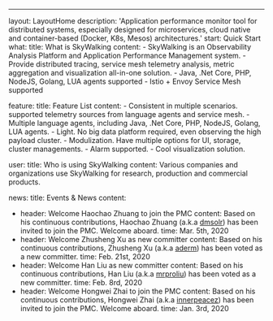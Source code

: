 ---
layout: LayoutHome
description: 'Application performance monitor tool for distributed systems, especially designed for microservices, cloud native and container-based (Docker, K8s, Mesos) architectures.'
start: Quick Start
what:
  title: What is SkyWalking
  content:
    - SkyWalking is an Observability Analysis Platform and Application Performance Management system.
    - Provide distributed tracing, service mesh telemetry analysis, metric aggregation and visualization all-in-one solution.
    - Java, .Net Core, PHP, NodeJS, Golang, LUA agents supported
    - Istio + Envoy Service Mesh supported

feature:
  title: Feature List
  content:
    - Consistent in multiple scenarios. supported telemetry sources from language agents and service mesh.
    - Multiple language agents, including Java, .Net Core, PHP, NodeJS, Golang, LUA agents.
    - Light. No big data platform required, even observing the high payload cluster.
    - Modulization. Have multiple options for UI, storage, cluster managements.
    - Alarm supported.
    - Cool visualization solution.

user:
  title: Who is using SkyWalking
  content: Various companies and organizations use SkyWalking for research, production and commercial products.

news:
  title: Events & News
  content:
  - header: Welcome Haochao Zhuang to join the PMC
    content: Based on his continuous contributions, Haochao Zhuang (a.k.a [dmsolr](https://github.com/dmsolr)) has been invited to join the PMC. Welcome aboard.
    time: Mar. 5th, 2020
  - header: Welcome Zhusheng Xu as new committer
    content: Based on his continuous contributions, Zhusheng Xu (a.k.a [aderm](https://github.com/aderm)) has been voted as a new committer.
    time: Feb. 21st, 2020
  - header: Welcome Han Liu as new committer
    content: Based on his continuous contributions, Han Liu (a.k.a [mrproliu](https://github.com/mrproliu)) has been voted as a new committer.
    time: Feb. 8rd, 2020
  - header: Welcome Hongwei Zhai to join the PMC
    content: Based on his continuous contributions, Hongwei Zhai (a.k.a [innerpeacez](https://github.com/innerpeacez)) has been invited to join the PMC. Welcome aboard.
    time: Jan. 3rd, 2020
